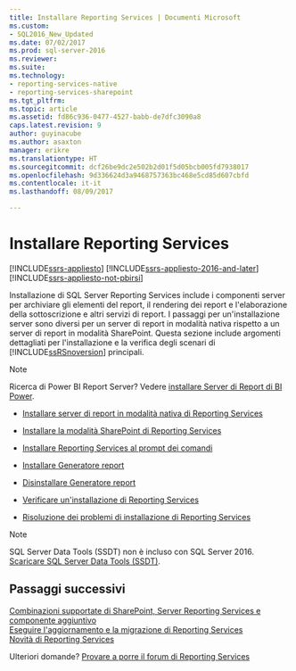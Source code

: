 ```yaml
---
title: Installare Reporting Services | Documenti Microsoft
ms.custom:
- SQL2016_New_Updated
ms.date: 07/02/2017
ms.prod: sql-server-2016
ms.reviewer: 
ms.suite: 
ms.technology:
- reporting-services-native
- reporting-services-sharepoint
ms.tgt_pltfrm: 
ms.topic: article
ms.assetid: fd86c936-0477-4527-babb-de7dfc3090a8
caps.latest.revision: 9
author: guyinacube
ms.author: asaxton
manager: erikre
ms.translationtype: HT
ms.sourcegitcommit: dcf26be9dc2e502b2d01f5d05bcb005fd7938017
ms.openlocfilehash: 9d336624d3a9468757363bc468e5cd85d607cbfd
ms.contentlocale: it-it
ms.lasthandoff: 08/09/2017

---
```

# <a name="install-reporting-services"></a>Installare Reporting Services

[!INCLUDE[ssrs-appliesto](../../includes/ssrs-appliesto.md)] [!INCLUDE[ssrs-appliesto-2016-and-later](../../includes/ssrs-appliesto-2016-and-later.md)] [!INCLUDE[ssrs-appliesto-not-pbirsi](../../includes/ssrs-appliesto-not-pbirs.md)]

Installazione di SQL Server Reporting Services include i componenti server per archiviare gli elementi del report, il rendering dei report e l'elaborazione della sottoscrizione e altri servizi di report.  I passaggi per un'installazione server sono diversi per un server di report in modalità nativa rispetto a un server di report in modalità SharePoint. Questa sezione include argomenti dettagliati per l'installazione e la verifica degli scenari di [!INCLUDE[ssRSnoversion](../../includes/ssrsnoversion-md.md)] principali.

> [!NOTE]
> Ricerca di Power BI Report Server? Vedere [installare Server di Report di BI Power](https://powerbi.microsoft.com/documentation/reportserver-install-report-server/).

- [Installare server di report in modalità nativa di Reporting Services](install-reporting-services-native-mode-report-server.md)

- [Installare la modalità SharePoint di Reporting Services](../../reporting-services/install-windows/install-reporting-services-sharepoint-mode.md)

- [Installare Reporting Services al prompt dei comandi](../../reporting-services/install-windows/install-reporting-services-at-the-command-prompt.md)

- [Installare Generatore report](../../reporting-services/install-windows/install-report-builder.md)

- [Disinstallare Generatore report](../../reporting-services/install-windows/uninstall-report-builder.md)

- [Verificare un'installazione di Reporting Services](../../reporting-services/install-windows/verify-a-reporting-services-installation.md)

- [Risoluzione dei problemi di installazione di Reporting Services](../../reporting-services/install-windows/troubleshoot-a-reporting-services-installation.md)

> [!NOTE]
> SQL Server Data Tools (SSDT) non è incluso con SQL Server 2016. [Scaricare SQL Server Data Tools (SSDT)](http://go.microsoft.com/fwlink/?LinkID=616714).

## <a name="next-steps"></a>Passaggi successivi

[Combinazioni supportate di SharePoint, Server Reporting Services e componente aggiuntivo](../../reporting-services/install-windows/supported-combinations-of-sharepoint-and-reporting-services-server.md)  
[Eseguire l'aggiornamento e la migrazione di Reporting Services](../../reporting-services/install-windows/upgrade-and-migrate-reporting-services.md)  
[Novità di Reporting Services](http://msdn.microsoft.com/en-us/bc909063-6b84-4b3a-80d2-e93fc04b4b9d)  

Ulteriori domande? [Provare a porre il forum di Reporting Services](http://go.microsoft.com/fwlink/?LinkId=620231)
